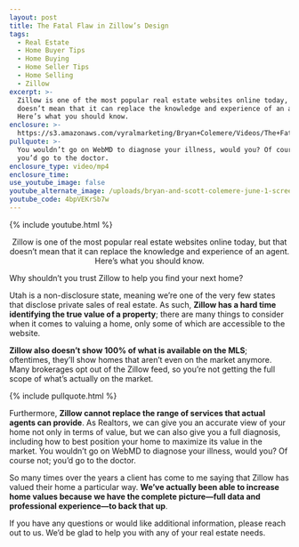 ```yaml
---
layout: post
title: The Fatal Flaw in Zillow’s Design
tags:
  - Real Estate
  - Home Buyer Tips
  - Home Buying
  - Home Seller Tips
  - Home Selling
  - Zillow
excerpt: >-
  Zillow is one of the most popular real estate websites online today, but that
  doesn’t mean that it can replace the knowledge and experience of an agent.
  Here’s what you should know.
enclosure: >-
  https://s3.amazonaws.com/vyralmarketing/Bryan+Colemere/Videos/The+Fatal+Flaw+in+Zillows+Design.mp4
pullquote: >-
  You wouldn’t go on WebMD to diagnose your illness, would you? Of course not;
  you’d go to the doctor.
enclosure_type: video/mp4
enclosure_time:
use_youtube_image: false
youtube_alternate_image: /uploads/bryan-and-scott-colemere-june-1-screen-shot-no-play.jpg
youtube_code: 4bpVEKrSb7w
---
```


{% include youtube.html %}

<center>Zillow is one of the most popular real estate websites online today, but that doesn’t mean that it can replace the knowledge and experience of an agent. Here’s what you should know.</center>

Why shouldn’t you trust Zillow to help you find your next home?

Utah is a non-disclosure state, meaning we’re one of the very few states that disclose private sales of real estate. As such, **Zillow has a hard time identifying the true value of a property**; there are many things to consider when it comes to valuing a home, only some of which are accessible to the website.

**Zillow also doesn’t show 100% of what is available on the MLS**; oftentimes, they’ll show homes that aren’t even on the market anymore. Many brokerages opt out of the Zillow feed, so you’re not getting the full scope of what’s actually on the market.

{% include pullquote.html %}

Furthermore, **Zillow cannot replace the range of services that actual agents can provide**. As Realtors, we can give you an accurate view of your home not only in terms of value, but we can also give you a full diagnosis, including how to best position your home to maximize its value in the market. You wouldn’t go on WebMD to diagnose your illness, would you? Of course not; you’d go to the doctor.

So many times over the years a client has come to me saying that Zillow has valued their home a particular way. **We’ve actually been able to increase home values because we have the complete picture—full data and professional experience—to back that up**.

If you have any questions or would like additional information, please reach out to us. We’d be glad to help you with any of your real estate needs.